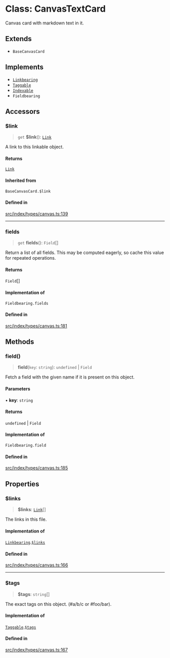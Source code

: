 # Class: CanvasTextCard

Canvas card with markdown text in it.

## Extends

- `BaseCanvasCard`

## Implements

- [`Linkbearing`](../interfaces/Linkbearing.md)
- [`Taggable`](../interfaces/Taggable.md)
- [`Indexable`](../interfaces/Indexable.md)
- `Fieldbearing`

## Accessors

### $link

> `get` **$link**(): [`Link`](../../expressions/classes/Link.md)

A link to this linkable object.

#### Returns

[`Link`](../../expressions/classes/Link.md)

#### Inherited from

`BaseCanvasCard.$link`

#### Defined in

[src/index/types/canvas.ts:139](https://github.com/GamerGirlandCo/datacore/blob/73f36550e501eb29175b69b6a097ff3d4401efc7/src/index/types/canvas.ts#L139)

***

### fields

> `get` **fields**(): `Field`[]

Return a list of all fields. This may be computed eagerly, so cache this value for repeated operations.

#### Returns

`Field`[]

#### Implementation of

`Fieldbearing.fields`

#### Defined in

[src/index/types/canvas.ts:181](https://github.com/GamerGirlandCo/datacore/blob/73f36550e501eb29175b69b6a097ff3d4401efc7/src/index/types/canvas.ts#L181)

## Methods

### field()

> **field**(`key`: `string`): `undefined` \| `Field`

Fetch a field with the given name if it is present on this object.

#### Parameters

• **key**: `string`

#### Returns

`undefined` \| `Field`

#### Implementation of

`Fieldbearing.field`

#### Defined in

[src/index/types/canvas.ts:185](https://github.com/GamerGirlandCo/datacore/blob/73f36550e501eb29175b69b6a097ff3d4401efc7/src/index/types/canvas.ts#L185)

## Properties

### $links

> **$links**: [`Link`](../../expressions/classes/Link.md)[]

The links in this file.

#### Implementation of

[`Linkbearing`](../interfaces/Linkbearing.md).[`$links`](../interfaces/Linkbearing.md#$links)

#### Defined in

[src/index/types/canvas.ts:166](https://github.com/GamerGirlandCo/datacore/blob/73f36550e501eb29175b69b6a097ff3d4401efc7/src/index/types/canvas.ts#L166)

***

### $tags

> **$tags**: `string`[]

The exact tags on this object. (#a/b/c or #foo/bar).

#### Implementation of

[`Taggable`](../interfaces/Taggable.md).[`$tags`](../interfaces/Taggable.md#$tags)

#### Defined in

[src/index/types/canvas.ts:167](https://github.com/GamerGirlandCo/datacore/blob/73f36550e501eb29175b69b6a097ff3d4401efc7/src/index/types/canvas.ts#L167)
